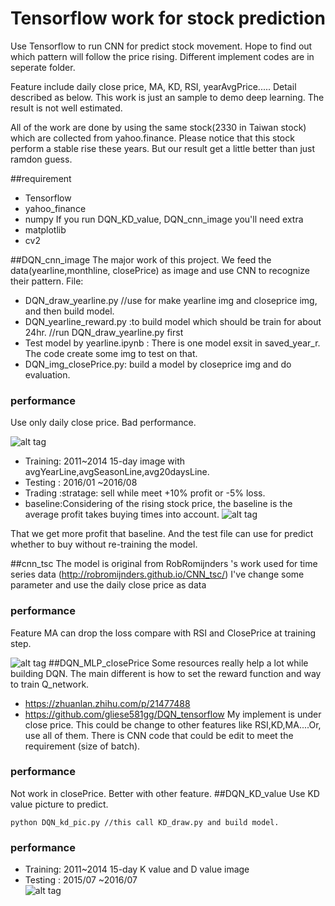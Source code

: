 # Tensorflow work for stock prediction
Use Tensorflow to run CNN for predict stock movement. Hope to find out which pattern will follow the price rising. Different implement codes are in seperate folder.
 
Feature include daily close price, MA, KD, RSI, yearAvgPrice..... Detail described as below. This work is just an sample to demo deep learning. The result is not well estimated. 
 
All of the work are done by using the same stock(2330 in Taiwan stock) which are collected from yahoo.finance. Please notice that this stock perform a stable rise these years. But our result get a little better than just ramdon guess.

##requirement
- Tensorflow
- yahoo_finance
- numpy
If you run DQN_KD_value, DQN_cnn_image you'll need extra
- matplotlib
- cv2

##DQN_cnn_image
The major work of this project. We feed the data(yearline,monthline, closePrice) as image and use CNN to recognize their pattern. 
File:
- DQN_draw_yearline.py  //use for make yearline img and closeprice img, and then build model.
- DQN_yearline_reward.py :to build model which should be train for about 24hr. //run DQN_draw_yearline.py first
- Test model by yearline.ipynb : There is one model exsit in saved_year_r. The code create some img to test on that.
- DQN_img_closePrice.py: build a model by closeprice img and do evaluation.

### performance
Use only daily close price. Bad performance. 
 
![alt tag](https://github.com/kimber-chen/Tensorflow-for-stock-prediction/blob/master/graph/closePrice_rst.PNG)
  * Training: 2011~2014 15-day image with avgYearLine,avgSeasonLine,avg20daysLine. 
  * Testing : 2016/01 ~2016/08  
  * Trading :stratage: sell while meet +10% profit or -5% loss.
  * baseline:Considering of the rising stock price, the baseline is the average profit takes buying times into account.
![alt tag](https://github.com/kimber-chen/Tensorflow-for-stock-prediction/blob/master/graph/closePrice_rst.PNG)
  
 That we get more profit that baseline. And the test file can use for predict whether to buy without re-training the model.

##cnn_tsc
The model is original from RobRomijnders 's work used for time series data (http://robromijnders.github.io/CNN_tsc/) 
 I've change some parameter and use the daily close price as data
### performance
Feature MA can drop the loss compare with RSI and ClosePrice at training step.
 
![alt tag](https://github.com/kimber-chen/Tensorflow-for-stock-prediction/blob/master/graph/cnn_tsc_rst.PNG)
##DQN_MLP_closePrice
Some resources really help a lot while building DQN. The main different is how to set the reward function and way to train Q_network.
  * https://zhuanlan.zhihu.com/p/21477488
  * https://github.com/gliese581gg/DQN_tensorflow
My implement is under close price. This could be change to other features like RSI,KD,MA....Or, use all of them. There is CNN code that could be edit to meet the requirement (size of batch).  
 
### performance
Not work in closePrice. Better with other feature.
##DQN_KD_value
Use KD value picture to predict.
```
python DQN_kd_pic.py //this call KD_draw.py and build model.
```
### performance
  * Training: 2011~2014 15-day K value and D value image
  * Testing : 2015/07 ~2016/07  
![alt tag](https://github.com/kimber-chen/Tensorflow-for-stock-prediction/blob/master/graph/KD_rst.PNG)

